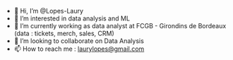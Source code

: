 - 👋 Hi, I’m @Lopes-Laury
- 👀 I’m interested in data analysis and ML
- 🌱 I’m currently working as data analyst at FCGB - Girondins de Bordeaux (data : tickets, merch, sales, CRM)
- 💞️ I’m looking to collaborate on Data Analysis
- 📫 How to reach me : laurylopes@gmail.com

<!---
Lopes-Laury/Lopes-Laury is a ✨ special ✨ repository because its `README.md` (this file) appears on your GitHub profile.
You can click the Preview link to take a look at your changes.
--->
